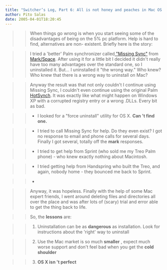 ```yaml
---
title: "Switcher’s Log, Part 6: All is not honey and peaches in Mac OS X land"
author: Pito Salas
date: 2005-04-01T18:20:45
---
```



>>

>> When things go wrong is when you start seeing some of the disadvantages of
being on the 5% pc platform. Help is hard to find, alternatives are non-
existent. Briefly here is the story:

>>

>> I tried a 'better' Palm synchronizer called[ "Missing
Sync"](<http://www.markspace.com/missingsync_palmos.php>) from
[Mark/Space](<http://www.markspace.com/>). After using it for a little bit I
decided it didn't really have too many advantages over the standard one, so I
uninstalled it. But… I uninstalled it "the wrong way." Who knew? Who knew that
there is a wrong way to uninstall on Mac?

>>

>> Anyway the result was that not only couldn't I continue using Missing Sync,
I couldn't even continue using the original Palm
[HotSynch](<http://www.palmone.com/us/support/hotsync.html>). It was exactly
like what might happen on Windows XP with a corrupted registry entry or a
wrong .DLLs. Every bit as bad.

>>

>>   * I looked for a "force uninstall" utility for OS X. **Can 't find one.**

>>

>>   * I tried to call Missing Sync for help. Do they even exist? I got no
response to email and phone calls for several days. Finally I got several,
totally off the **mark** responses.

>>

>>   * I tried to get help from Sprint (who sold me my Treo Palm phone) - who
knew exactly nothing about Macintosh.

>>

>>   * I tried getting help from Handspring who built the Treo, and again,
nobody home - they bounced me back to Sprint.

>>

>>   *

>>

>> Anyway, it was hopeless. Finally with the help of some Mac expert friends,
I went around deleting files and directories all over the place and was after
lots of (scary) trial and error able to get the thing back to life.

>>

>> So, the **lessons** are:

>>

>>   1. Uninstallation can be as **dangerous** as installation. Look for
instructions about the 'right' way to uninstall

>>

>>   2. Use the Mac market is so much **smaller** , expect much worse support
and don't feel bad when you get the **cold shoulder**

>>

>>   3. **OS X isn 't perfect**

>>

>>


